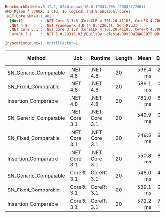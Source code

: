 ``` ini

BenchmarkDotNet=v0.12.1, OS=Windows 10.0.19041.508 (2004/?/20H1)
AMD Ryzen 7 3700X, 1 CPU, 16 logical and 8 physical cores
.NET Core SDK=3.1.402
  [Host]        : .NET Core 3.1.8 (CoreCLR 4.700.20.41105, CoreFX 4.700.20.41903), X64 RyuJIT
  .NET 4.8      : .NET Framework 4.8 (4.8.4220.0), X64 RyuJIT
  .NET Core 3.1 : .NET Core 3.1.8 (CoreCLR 4.700.20.41105, CoreFX 4.700.20.41903), X64 RyuJIT
  CoreRt 3.1    : .NET 5.0.29316.02 @BuiltBy: dlab14-DDVSOWINAGE075 @Branch: master @Commit: 40be8b7e2598b2ccb827fd90cd30c0e2d4496941, X64 AOT

InvocationCount=1  UnrollFactor=1  

```
|                Method |           Job |       Runtime | Length |     Mean |   Error |  StdDev | Gen 0 | Gen 1 | Gen 2 | Allocated |
|---------------------- |-------------- |-------------- |------- |---------:|--------:|--------:|------:|------:|------:|----------:|
| SN_Generic_Comparable |      .NET 4.8 |      .NET 4.8 |     20 | 596.4 ms | 2.09 ms | 1.85 ms |     - |     - |     - |         - |
|   SN_Fixed_Comparable |      .NET 4.8 |      .NET 4.8 |     20 | 589.1 ms | 0.99 ms | 0.92 ms |     - |     - |     - |         - |
|  Insertion_Comparable |      .NET 4.8 |      .NET 4.8 |     20 | 781.0 ms | 6.19 ms | 5.48 ms |     - |     - |     - |         - |
| SN_Generic_Comparable | .NET Core 3.1 | .NET Core 3.1 |     20 | 549.9 ms | 0.78 ms | 0.70 ms |     - |     - |     - |         - |
|   SN_Fixed_Comparable | .NET Core 3.1 | .NET Core 3.1 |     20 | 546.5 ms | 5.58 ms | 5.22 ms |     - |     - |     - |    1448 B |
|  Insertion_Comparable | .NET Core 3.1 | .NET Core 3.1 |     20 | 550.8 ms | 8.88 ms | 7.87 ms |     - |     - |     - |         - |
| SN_Generic_Comparable |    CoreRt 3.1 |    CoreRt 3.1 |     20 | 548.0 ms | 4.44 ms | 4.15 ms |     - |     - |     - |         - |
|   SN_Fixed_Comparable |    CoreRt 3.1 |    CoreRt 3.1 |     20 | 539.1 ms | 0.67 ms | 0.60 ms |     - |     - |     - |         - |
|  Insertion_Comparable |    CoreRt 3.1 |    CoreRt 3.1 |     20 | 572.2 ms | 7.03 ms | 6.58 ms |     - |     - |     - |         - |
